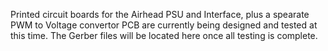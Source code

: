 Printed circuit boards for the Airhead PSU and Interface, plus a spearate PWM to Voltage convertor PCB are currently being designed and tested at this time. The Gerber files will be located here once all testing is complete.
